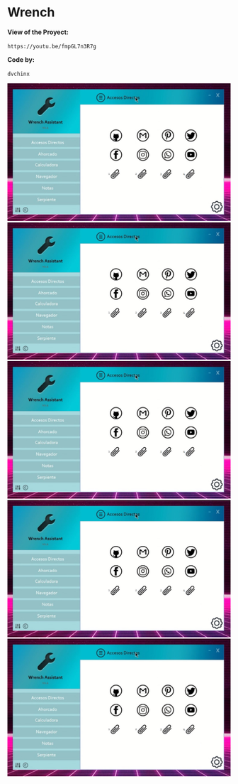 # Wrench
**View of the Proyect:**

`https://youtu.be/fmpGL7n3R7g`

**Code by:**

`dvchinx`

![ScreenShot](https://github.com/dvchinx/Wrench/blob/master/img.jpg)
![ScreenShot](https://github.com/dvchinx/Wrench/blob/master/img.jpg)
![ScreenShot](https://github.com/dvchinx/Wrench/blob/master/img.jpg)
![ScreenShot](https://github.com/dvchinx/Wrench/blob/master/img.jpg)
![ScreenShot](https://github.com/dvchinx/Wrench/blob/master/img.jpg)

